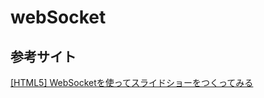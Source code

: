 webSocket
======================

参考サイト
------
[[HTML5] WebSocketを使ってスライドショーをつくってみる](http://dev.classmethod.jp/references/websocket-slideshow/ "")

